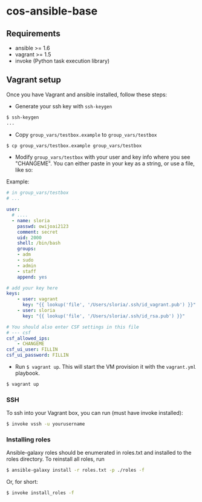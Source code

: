 # cos-ansible-base

## Requirements 

- ansible >= 1.6
- vagrant >= 1.5
- invoke (Python task execution library)

## Vagrant setup

Once you have Vagrant and ansible installed, follow these steps:

- Generate your ssh key with `ssh-keygen`

```bash
$ ssh-keygen
...
```

- Copy `group_vars/testbox.example` to `group_vars/testbox`

```bash
$ cp group_vars/testbox.example group_vars/testbox
```

- Modify `group_vars/testbox` with your user and key info where you see "CHANGEME". You can either paste in your key as a string, or use a file, like so:

Example: 

```yaml
# in group_vars/testbox
# ...

user: 
  # ....
  - name: sloria
    passwd: owijoai2123
    comment: secret
    uid: 2000
    shell: /bin/bash
    groups:
    - adm
    - sudo
    - admin
    - staff
    append: yes

# add your key here
keys:
    - user: vagrant
      key: "{{ lookup('file', '/Users/sloria/.ssh/id_vagrant.pub') }}"
    - user: sloria
      key: "{{ lookup('file', '/Users/sloria/.ssh/id_rsa.pub') }}"

# You should also enter CSF settings in this file
# --- csf
csf_allowed_ips:
    - CHANGEME
csf_ui_user: FILLIN
csf_ui_password: FILLIN
```

- Run `$ vagrant up`. This will start the VM provision it with the `vagrant.yml` playbook.

```bash
$ vagrant up
```

### SSH

To ssh into your Vagrant box, you can run (must have invoke installed):

```bash
$ invoke vssh -u yourusername
```

### Installing roles

Ansible-galaxy roles should be enumerated in roles.txt and installed to the roles directory. To reinstall all roles, run

```bash
$ ansible-galaxy install -r roles.txt -p ./roles -f
```

Or, for short:

```bash
$ invoke install_roles -f
```




